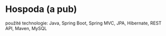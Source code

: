 # Hospoda (a pub)
použité technologie: Java, Spring Boot, Spring MVC, JPA, Hibernate, REST API, Maven, MySQL
